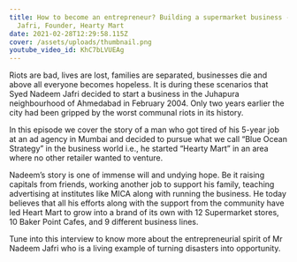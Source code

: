 ```yaml
---
title: How to become an entrepreneur? Building a supermarket business - Nadeem
  Jafri, Founder, Hearty Mart
date: 2021-02-28T12:29:58.115Z
cover: /assets/uploads/thumbnail.png
youtube_video_id: KhC7bLVUEAg
---
```

<!--StartFragment-->

Riots are bad, lives are lost, families are separated, businesses die and above all everyone becomes hopeless. It is during these scenarios that Syed Nadeem Jafri decided to start a business in the Juhapura neighbourhood of Ahmedabad in February 2004. Only two years earlier the city had been gripped by the worst communal riots in its history. 

In this episode we cover the story of a man who got tired of his 5-year job at an ad agency in Mumbai and decided to pursue what we call “Blue Ocean Strategy” in the business world i.e., he started “Hearty Mart” in an area where no other retailer wanted to venture. 

Nadeem’s story is one of immense will and undying hope. Be it raising capitals from friends, working another job to support his family, teaching advertising at institutes like MICA along with running the business. He today believes that all his efforts along with the support from the community have led Heart Mart to grow into a brand of its own with 12 Supermarket stores, 10 Baker Point Cafes, and 9 different business lines. 

Tune into this interview to know more about the entrepreneurial spirit of Mr Nadeem Jafri who is a living example of turning disasters into opportunity.

<!--EndFragment-->